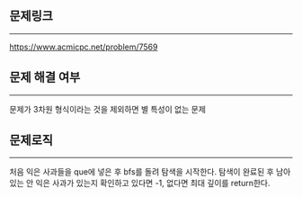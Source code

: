 ## 문제링크
***
https://www.acmicpc.net/problem/7569
## 문제 해결 여부
***
문제가 3차원 형식이라는 것을 제외하면 별 특성이 없는 문제
## 문제로직
***
처음 익은 사과들을 que에 넣은 후 bfs를 돌려 탐색을 시작한다.
탐색이 완료된 후 남아 있는 안 익은 사과가 있는지 확인하고 있다면
-1, 없다면 최대 깊이를 return한다.